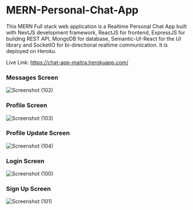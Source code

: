 # MERN-Personal-Chat-App

This MERN Full stack web application is a Realtime Personal Chat App built with NextJS development framework, ReactJS for frontend, ExpressJS for building REST API, MongoDB for database, Semantic-UI-React for the UI library and SocketIO for bi-directional realtime communication. It is deployed on Heroku.

Live Link: https://chat-app-maitra.herokuapp.com/

### Messages Screen

![Screenshot (102)](https://user-images.githubusercontent.com/47227715/129775113-a9be8eda-5785-46d6-8507-e07cd66a875f.png)

### Profile Screen

![Screenshot (103)](https://user-images.githubusercontent.com/47227715/129775119-6fda72be-0548-422f-83de-8c1e6234d7d5.png)

### Profile Update Screen

![Screenshot (104)](https://user-images.githubusercontent.com/47227715/129775185-4910a31f-8024-4003-b659-dca9961e52b5.png)

### Login Screen

![Screenshot (100)](https://user-images.githubusercontent.com/47227715/129775219-b73c0b97-f46a-4bd0-af5a-2adf907d58c2.png)

### Sign Up Screen

![Screenshot (101)](https://user-images.githubusercontent.com/47227715/129775225-36182ccf-ca3b-45f0-95c5-23c69ea4292d.png)
